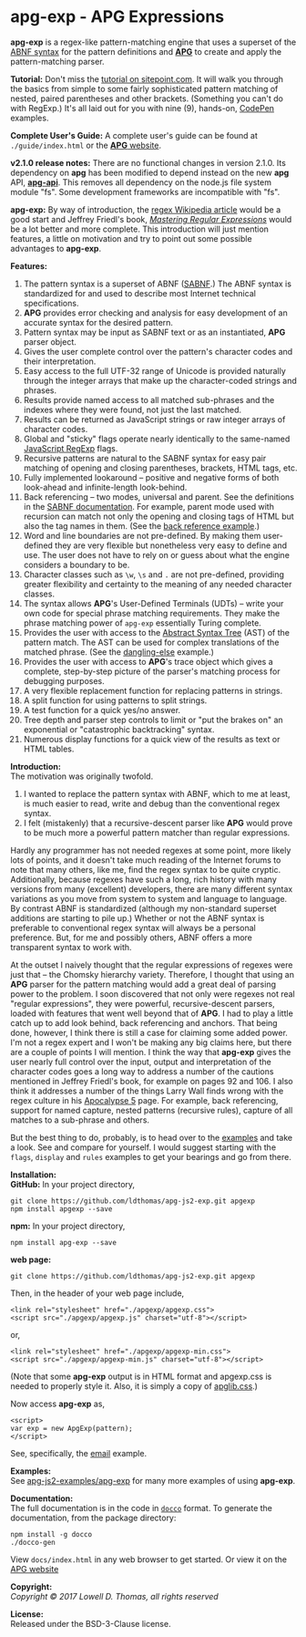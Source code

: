 # apg-exp - APG Expressions

**apg-exp** is a regex-like pattern-matching engine that uses a superset of the [ABNF syntax](https://tools.ietf.org/html/rfc5234) for the pattern definitions and [**APG**](https://github.com/ldthomas/apg-js2) to create and apply the pattern-matching parser.

**Tutorial:** Don't miss the [tutorial on sitepoint.com](https://www.sitepoint.com/alternative-to-regular-expressions/).
It will walk you through the basics from simple to some fairly sophisticated pattern matching of nested, paired parentheses and other brackets. (Something you can't do with RegExp.) It's all laid out for you with nine (9), hands-on, [CodePen](http://codepen.io/) examples.

**Complete User's Guide:** A complete user's guide can be found at `./guide/index.html` 
or the [**APG** website](https://sabnf.com/docs/apg-exp-guide/index.html).

**v2.1.0 release notes:** There are no functional changes in version 2.1.0.
Its dependency on **apg** has been modified to depend instead on the new **apg** API,
[**apg-api**](https://github.com/ldthomas/apg-js2-api).
This removes all dependency on the node.js file system module "fs".
Some development frameworks are incompatible with "fs".

**apg-exp:** By way of introduction, the [regex Wikipedia article](https://en.wikipedia.org/wiki/Regular_expression) would be a good start and Jeffrey Friedl's book, [*Mastering Regular Expressions*](http://www.amazon.com/Mastering-Regular-Expressions-Jeffrey-Friedl/dp/0596528124) would be a lot better and more complete. This introduction will just mention features, a little on motivation and try to point out some possible advantages to **apg-exp**.

**Features:**  
<ol>
<li>
The pattern syntax is a superset of ABNF (<a href="https://github.com/ldthomas/apg-js2/blob/master/SABNF.md">SABNF</a>.) The ABNF syntax is standardized for and used to describe most Internet technical specifications.
</li>
<li>
<b>APG</b> provides error checking and analysis for easy development of an accurate syntax for the desired pattern.
</li>
<li>
Pattern syntax may be input as SABNF text or as an instantiated, <b>APG</b> parser object.
</li>
<li>
Gives the user complete control over the pattern's character codes and their interpretation.
</li>
<li>
Easy access to the full UTF-32 range of Unicode is provided naturally through the integer arrays that make up the character-coded strings and phrases. 
</li>
<li>
Results provide named access to all matched sub-phrases and the indexes where they were found, not just the last matched.
</li>
<li>
Results can be returned as JavaScript strings or raw integer arrays of character codes.
</li>
<li>
Global and "sticky" flags operate nearly identically to the same-named <a href="https://developer.mozilla.org/en-US/docs/Web/JavaScript/Reference/Global_Objects/RegExp">JavaScript RegExp</a> flags.
</li>
<li>
Recursive patterns are natural to the SABNF syntax for easy pair matching of opening and closing parentheses, brackets, HTML tags, etc.
</li>
<li>
Fully implemented lookaround &ndash; positive and negative forms of both look-ahead and infinite-length look-behind.
</li>
<li>
Back referencing &ndash; two modes, universal and parent. See the definitions in the 
<a href="https://github.com/ldthomas/apg-js2/blob/master/SABNF.md">SABNF documentation</a>.
For example, parent mode used with recursion can match not only the opening and closing tags of HTML but also the tag names in them. (See the <a href="https://github.com/ldthomas/apg-js2-examples/tree/master/back-reference">back reference example</a>.)
</li>
<li>
Word and line boundaries are not pre-defined. By making them user-defined they are very flexible but nonetheless very easy to define and use. The user does not have to rely on or guess about what the engine considers a boundary to be.
</li>
<li>
Character classes such as <code>\w</code>, <code>\s</code> and <code>.</code> are not pre-defined, providing greater flexibility and certainty to the meaning of any needed character classes.
</li>
<li>
The syntax allows <b>APG</b>'s User-Defined Terminals (UDTs) &ndash; write your own code for special phrase matching requirements. They make the phrase matching power of <code>apg-exp</code> essentially Turing complete.
</li>
<li>
Provides the user with access to the <a href="https://en.wikipedia.org/wiki/Abstract_syntax_tree">Abstract Syntax Tree</a> (AST) of the pattern match. The AST can be used for complex translations of the matched phrase.
(See the <a href="https://github.com/ldthomas/apg-js2-examples/blob/master/apg-exp/dangling-else.js">dangling-else</a> example.)
</li>
<li>
Provides the user with access to <b>APG</b>'s trace object which gives a complete, step-by-step picture of the parser's matching process for debugging purposes.
</li>
<li>
A very flexible replacement function for replacing patterns in strings.
</li>
<li>
A split function for using patterns to split strings.
</li>
<li>
A test function for a quick yes/no answer.
</li>
<li>
Tree depth and parser step controls to limit or "put the brakes on" an exponential or "catastrophic backtracking" syntax.
</li>
<li>
Numerous display functions for a quick view of the results as text or HTML tables.
</li>
</ol>

**Introduction:**  
The motivation was originally twofold.
<ol>
<li>
I wanted to replace the pattern syntax with ABNF, which to me at least, is much easier to read, write and debug than the conventional regex syntax.
</li>
<li>
I felt (mistakenly) that a recursive-descent parser like <b>APG</b> would prove to be much more a powerful pattern matcher than regular expressions.
</li>
</ol>

Hardly any programmer has not needed regexes at some point, more likely lots of points, and it doesn't take much reading of the Internet forums to note that many others, like me, find the regex syntax to be quite cryptic. Additionally, because regexes have such a long, rich history with many versions from many (excellent) developers, there are many different syntax variations as you move from system to system and language to language. By contrast ABNF is standardized (although my non-standard superset additions are starting to pile up.) Whether or not the ABNF syntax is preferable to conventional regex syntax will always be a personal preference. But, for me and possibly others, ABNF offers a more transparent syntax to work with.

At the outset I naively thought that the regular expressions of regexes were just that &ndash; the Chomsky hierarchy variety. Therefore, I thought that using an **APG** parser for the pattern matching would add a great deal of parsing power to the problem. I soon discovered that not only were regexes not real "regular expressions", they were powerful, recursive-descent parsers, loaded with features that went well beyond that of **APG**. I had to play a little catch up to add look behind, back referencing and anchors. That being done, however, I think there is still a case for claiming some added power. I'm not a regex expert and I won't be making any big claims here, but there are a couple of points I will mention. I think the way that **apg-exp** gives the user nearly full control over the input, output and interpretation of the character codes goes a long way to address a number of the cautions mentioned in Jeffrey Friedl's book, for example on pages 92 and 106. I also think it addresses a number of the things Larry Wall finds wrong with the regex culture in his [Apocalypse 5](http://perl6.org/archive/doc/design/apo/A05.html) page. For example, back referencing, support for named capture, nested patterns (recursive rules), capture of all matches to a sub-phrase and others.

But the best thing to do, probably, is to head over to the 
[examples](https://github.com/ldthomas/apg-js2-examples/tree/master/apg-exp) and take a look.
See and compare for yourself. I would suggest starting with the `flags`, `display` and `rules` examples to get your bearings and go from there.

**Installation:**    
**GitHub:** In your project directory,
```
git clone https://github.com/ldthomas/apg-js2-exp.git apgexp
npm install apgexp --save
```
**npm:** In your project directory,
```
npm install apg-exp --save
```
**web page:**
```
git clone https://github.com/ldthomas/apg-js2-exp.git apgexp
```
Then, in the header of your web page include,
```
<link rel="stylesheet" href="./apgexp/apgexp.css">
<script src="./apgexp/apgexp.js" charset="utf-8"></script>
```
or,
```
<link rel="stylesheet" href="./apgexp/apgexp-min.css">
<script src="./apgexp/apgexp-min.js" charset="utf-8"></script>
```
(Note that some **apg-exp** output is in HTML format and apgexp.css is needed to properly style it.
Also, it is simply a copy of [apglib.css](https://github.com/ldthomas/apg-js2-lib).)

Now access **apg-exp** as,
```
<script>
var exp = new ApgExp(pattern);
</script>

```
See, specifically, the 
[email](https://github.com/ldthomas/apg-js2-examples/blob/master/apg-exp/webpage/email.js) example.

**Examples:**  
See <a href="https://github.com/ldthomas/apg-js2-examples/tree/master/apg-exp">apg-js2-examples/apg-exp</a> for many more examples of using
**apg-exp**.
  
**Documentation:**  
The full documentation is in the code in [`docco`](https://jashkenas.github.io/docco/) format.
To generate the documentation, from the package directory:
```
npm install -g docco
./docco-gen
```
View `docs/index.html` in any web browser to get started.
Or view it on the [APG website](https://sabnf.com)

**Copyright:**  
  *Copyright &copy; 2017 Lowell D. Thomas, all rights reserved*  

**License:**  
Released under the BSD-3-Clause license.
      
